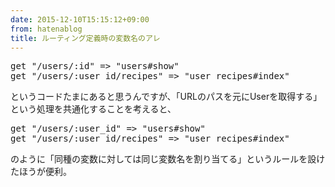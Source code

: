 ```yaml
---
date: 2015-12-10T15:15:12+09:00
from: hatenablog
title: ルーティング定義時の変数名のアレ
---
```



<pre class="code" data-lang="" data-unlink>get &#34;/users/:id&#34; =&gt; &#34;users#show&#34;
get &#34;/users/:user_id/recipes&#34; =&gt; &#34;user_recipes#index&#34;</pre>


<p>というコードたまにあると思うんですが、「URLのパスを元にUserを取得する」という処理を共通化することを考えると、</p>

<pre class="code" data-lang="" data-unlink>get &#34;/users/:user_id&#34; =&gt; &#34;users#show&#34;
get &#34;/users/:user_id/recipes&#34; =&gt; &#34;user_recipes#index&#34;</pre>


<p>のように「同種の変数に対しては同じ変数名を割り当てる」というルールを設けたほうが便利。</p>

